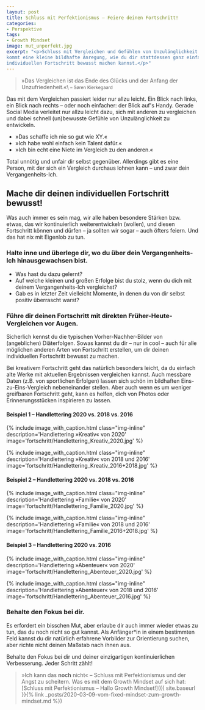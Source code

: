 ```yaml
---
layout: post
title: Schluss mit Perfektionismus – Feiere deinen Fortschritt!
categories:
- Perspektive
tags:
- Growth Mindset
image: mut_unperfekt.jpg
excerpt: "<p>Schluss mit Vergleichen und Gefühlen von Unzulänglichkeit. Hier
kommt eine kleine bildhafte Anregung, wie du dir stattdessen ganz einfach deinen
individuellen Fortschritt bewusst machen kannst.</p>"
---
```


>»Das Vergleichen ist das Ende des Glücks und der Anfang der Unzufriedenheit.«\\
<small>– Søren Kierkegaard</small>

Das mit dem Vergleichen passiert leider nur allzu leicht. Ein Blick nach links,
ein Blick nach rechts – oder noch einfacher: der Blick auf's Handy. Gerade
Social Media verleitet nur allzu leicht dazu, sich mit anderen zu vergleichen
und dabei schnell (un)bewusste Gefühle von Unzulänglichkeit zu entwickeln.

* »Das schaffe ich nie so gut wie XY.«
* »Ich habe wohl einfach kein Talent dafür.«
* »Ich bin echt eine Niete im Vergleich zu den anderen.«

Total unnötig und unfair dir selbst gegenüber. Allerdings gibt es eine Person,
mit der sich ein Vergleich durchaus lohnen kann – und zwar dein
Vergangenheits-Ich.

## Mache dir deinen individuellen Fortschritt bewusst!

Was auch immer es sein mag, wir alle haben besondere Stärken bzw. etwas,
das wir kontinuierlich weiterentwickeln (wollen), und diesen Fortschritt können
und dürfen – ja sollten wir sogar – auch öfters feiern. Und das hat nix mit
Eigenlob zu tun.

### Halte inne und überlege dir, wo du über dein Vergangenheits-Ich hinausgewachsen bist.

* Was hast du dazu gelernt?
* Auf welche kleinen und großen Erfolge bist du stolz, wenn du dich mit deinem
  Vergangenheits-Ich vergleichst?
* Gab es in letzter Zeit vielleicht Momente, in denen du von dir selbst positiv
  überrascht warst?

### Führe dir deinen Fortschritt mit direkten Früher-Heute-Vergleichen vor Augen.

Sicherlich kennst du die typischen Vorher-Nachher-Bilder von (angeblichen)
Diäterfolgen. Sowas kannst du dir – nur in cool – auch für alle möglichen
anderen Arten von Fortschritt erstellen, um dir deinen individuellen Fortschritt
bewusst zu machen.

Bei kreativem Fortschritt geht das natürlich besonders leicht, da du einfach
alte Werke mit aktuellen Ergebnissen vergleichen kannst. Auch messbare Daten
(z.B. von sportlichen Erfolgen) lassen sich schön im bildhaften
Eins-zu-Eins-Vergleich nebeneinander stellen. Aber auch wenn es um weniger
greifbaren Fortschritt geht, kann es helfen, dich von Photos oder
Erinnerungsstücken inspirieren zu lassen.

#### Beispiel 1 – Handlettering 2020 vs. 2018 vs. 2016

{% include image_with_caption.html
  class="img-inline"
  description='Handlettering »Kreativ« von 2020'
  image='fortschritt/Handlettering_Kreativ_2020.jpg'
%}

{% include image_with_caption.html
  class="img-inline"
  description='Handlettering »Kreativ« von 2018 und 2016'
  image='fortschritt/Handlettering_Kreativ_2016+2018.jpg'
%}

#### Beispiel 2 – Handlettering 2020 vs. 2018 vs. 2016

{% include image_with_caption.html
  class="img-inline"
  description='Handlettering »Familie« von 2020'
  image='fortschritt/Handlettering_Familie_2020.jpg'
%}

{% include image_with_caption.html
  class="img-inline"
  description='Handlettering »Familie« von 2018 und 2016'
  image='fortschritt/Handlettering_Familie_2016+2018.jpg'
%}

#### Beispiel 3 – Handlettering 2020 vs. 2016

{% include image_with_caption.html
  class="img-inline"
  description='Handlettering »Abenteuer« von 2020'
  image='fortschritt/Handlettering_Abenteuer_2020.jpg'
%}

{% include image_with_caption.html
  class="img-inline"
  description='Handlettering »Abenteuer« von 2018 und 2016'
  image='fortschritt/Handlettering_Abenteuer_2016.jpg'
%}

### Behalte den Fokus bei dir.

Es erfordert ein bisschen Mut, aber erlaube dir auch immer wieder etwas zu tun,
das du noch nicht so gut kannst. Als Anfänger*in in einem bestimmten Feld kannst
du dir natürlich erfahrene Vorbilder zur Orientierung suchen, aber richte nicht
deinen Maßstab nach ihnen aus.

Behalte den Fokus bei dir und deiner einzigartigen kontinuierlichen
Verbesserung. Jeder Schritt zählt!

> »Ich kann das **noch** nicht« – Schluss mit Perfektionismus und der Angst zu
scheitern. Was es mit dem Growth Mindset auf sich hat:<br/>
> [Schluss mit Perfektionismus – Hallo Growth Mindset!]({{ site.baseurl }}{% link _posts/2020-03-09-vom-fixed-mindset-zum-growth-mindset.md %})
